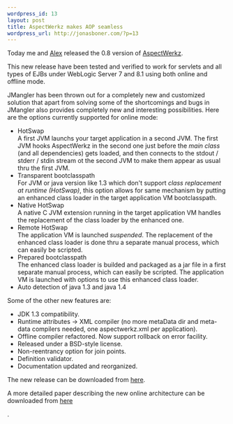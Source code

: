 ```yaml
--- 
wordpress_id: 13
layout: post
title: AspectWerkz makes AOP seamless
wordpress_url: http://jonasboner.com/?p=13
---
```

<p>
Today me and <a href="http://blogs.codehaus.org/people/avasseur/">Alex</a> released the 0.8 version of <a href="http://aspectwerkz.codehaus.org">AspectWerkz</a>.
</p>

<p>
This new release have been tested and verified to work for servlets and all types of EJBs under WebLogic Server 7 and 8.1 using both online and offline mode. 
</p>

<p>
JMangler has been thrown out for a completely new and customized solution that apart from solving some of the shortcomings and bugs in JMangler also provides completely new and interesting possibilities. Here are the options currently supported for online mode:
</p>

<p>
		<ul>
                   <li>
                        HotSwap<br/>
                        A first JVM launchs your target application in a second JVM.
                        The first JVM hooks AspectWerkz in the second one just before the <i>main class</i> (and all dependencies) gets loaded,
                        and then connects to the stdout / stderr / stdin stream ot the
                        second JVM to make them appear as usual thru the first JVM.<br/>
                    </li>
                    <li>
                        Transparent bootclasspath<br/>
                        For JVM or java version like 1.3 which don't support <i>class replacement at runtime (HotSwap)</i>, this option
                        allows for same mechanism by putting an enhanced class loader in the target
                        application VM bootclasspath.<br/>
                    </li>
                    <li>
                        Native HotSwap<br/>
                        A native C JVM extension running in the target application VM handles the replacement of the
                        class loader by the enhanced one.<br/>
                    </li>
                    <li>
                        Remote HotSwap<br/>
                        The application VM is launched <i>suspended</i>. The replacement of the enhanced class loader is done
                        thru a separate manual process, which can easily be scripted.<br/>
                    </li>
                    <li>
                        Prepared bootclasspath<br/>
                        The enhanced class loader is builded and packaged as a jar file in a first separate manual process, which can easily be scripted.
                        The application VM is launched with options to use this enhanced class loader.<br/>
                    </li>
                    <li>
			Auto detection of java 1.3 and java 1.4
                    </li>
                </ul>
</p>

<p>
Some of the other new features are:
</p>

<p>
                    <ul>
                        <li>
                            JDK 1.3 compatibility.
                        </li>
                        <li>
                            Runtime attributes -> XML compiler (no more metaData dir and meta-data compilers needed, one aspectwerkz.xml per application).
                        </li>
                        <li>
                            Offline compiler refactored. Now support rollback on error facility.
                        </li>
                        <li>
                            Released under a BSD-style license.
                        </li>
                        <li>
                            Non-reentrancy option for join points.
                        </li>
                        <li>
                            Definition validator.
                        </li>
                        <li>
                            Documentation updated and reorganized.
                        </li>
                    </ul>

</p>

<p>
The new release can be downloaded from <a href="http://aspectwerkz.codehaus.org/releases.html">here</a>.
</p>
<p>
A more detailed paper describing the new online architecture can be downloaded from <a href="http://aspectwerkz.codehaus.org/downloads">here</a>
</p>.
